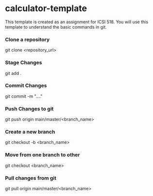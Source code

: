 # calculator-template

This template is created as an assignment for ICSI 518. You will use this template to understand the basic commands in git.

### Clone a repository
git clone <repository_url>

### Stage Changes
git add .

### Commit Changes
git commit -m "...."

### Push Changes to git
git push origin main/master/<branch_name>

### Create a new branch
git checkout -b <branch_name>

### Move from one branch to other
git checkout <branch_name>

### Pull changes from git
git pull origin main/master/<branch_name>
<!-- 
ACTIVTY 1 
RED TEAM: - Bonendra kadanti , Vasagiri sai Hemanth, Ayuluri sai narasimha reddy                    
Blue  Team : sai charan reddy kanukula , Narisetty sai siddharatha, Varshini 
ACTIVITY 2:
Implement addition function : Vasagiri sai Hemanth 
Implement substraction function: Varshini , Sai charan reddy kanukula
Implement multiplication function : Narisetty sai siddharatha, Bonendra kadanti 
Implement  division function: Ayuluri Sai narasimha reddy    
 ACTIVITY 3:
Implement addition function : Vasagiri sai Hemanth 
Implement substraction function: Varshini , Sai charan reddy kanukula 
Implement multiplication function : Narisetty sai siddharatha, Bonendra kadanti   
Implement  division function: Ayuluri sai narasimha reddy    

 ICSI-518-Software-Engineering/working-together-team-12: working-together-team-12 created by GitHub Classroom -->


